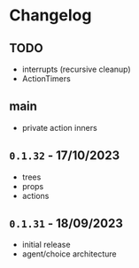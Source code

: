 # Changelog

## TODO
- interrupts (recursive cleanup)
- ActionTimers

## main
- private action inners

## `0.1.32` - 17/10/2023
- trees
- props
- actions

## `0.1.31` - 18/09/2023
- initial release
- agent/choice architecture